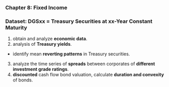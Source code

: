 ### Chapter 8: Fixed Income
### Dataset: DGSxx = Treasury Securities at xx-Year Constant Maturity
1. obtain and analyze **economic data**.
2. analysis of **Treasury yields**.
* identify mean **reverting patterns** in Treasury securities.
3. analyze the time series of **spreads** between corporates of **different investment grade ratings**.
4. **discounted** cash flow bond valuation, calculate **duration and convexity** of bonds.

